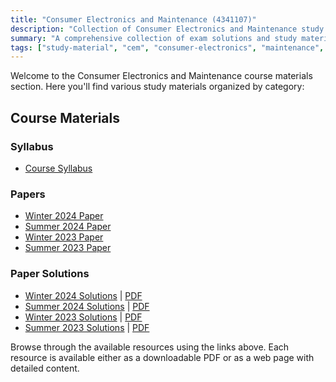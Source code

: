 ```yaml
---
title: "Consumer Electronics and Maintenance (4341107)"
description: "Collection of Consumer Electronics and Maintenance study materials and exam solutions"
summary: "A comprehensive collection of exam solutions and study materials for the Consumer Electronics and Maintenance (CEM) course"
tags: ["study-material", "cem", "consumer-electronics", "maintenance", "exam-solutions", "4341107"]
---
```


Welcome to the Consumer Electronics and Maintenance course materials section. Here you'll find various study materials organized by category:

## Course Materials

### Syllabus

- [Course Syllabus](/resources/study-materials/4341107-cem/4341107.pdf)

### Papers

- [Winter 2024 Paper](/resources/study-materials/4341107-cem/4341107-Winter-2024.pdf)
- [Summer 2024 Paper](/resources/study-materials/4341107-cem/4341107-Summer-2024.pdf)
- [Winter 2023 Paper](/resources/study-materials/4341107-cem/4341107-Winter-2023.pdf)
- [Summer 2023 Paper](/resources/study-materials/4341107-cem/4341107-Summer-2023.pdf)

### Paper Solutions

- [Winter 2024 Solutions](4341107-winter-2024-solution) | [PDF](4341107-winter-2024-solution.pdf)
- [Summer 2024 Solutions](4341107-summer-2024-solution) | [PDF](4341107-summer-2024-solution.pdf)
- [Winter 2023 Solutions](4341107-winter-2023-solution) | [PDF](4341107-winter-2023-solution.pdf)
- [Summer 2023 Solutions](4341107-summer-2023-solution) | [PDF](4341107-summer-2023-solution.pdf)

Browse through the available resources using the links above. Each resource is available either as a downloadable PDF or as a web page with detailed content.
